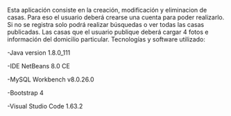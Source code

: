 Esta aplicación consiste en la creación, modificación y eliminacion de casas. Para eso el usuario deberá crearse una 
cuenta para poder realizarlo. Si no se registra solo podrá realizar búsquedas o ver todas las casas publicadas.
Las casas que el usuario publique deberá cargar 4 fotos e información del domicilio particular.
Tecnologías y software utilizado:

-Java version 1.8.0_111

-IDE NetBeans 8.0 CE

-MySQL Workbench v8.0.26.0

-Bootstrap 4

-Visual Studio Code 1.63.2
